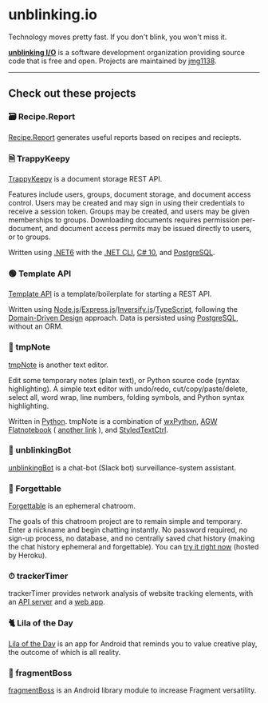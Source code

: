 # unblinking.io  

Technology moves pretty fast. If you don't blink, you won't miss it.  

__[unblinking I/O](https://github.com/unblinking)__ is a software development organization providing source code that is free and open. Projects are maintained by [jmg1138](https://github.com/jmg1138).  

___  

## Check out these projects  

### 🗃 Recipe.Report  

[Recipe.Report](https://www.recipe.report/) generates useful reports based on recipes and reciepts.  

### 🗎 TrappyKeepy  

[TrappyKeepy](https://github.com/unblinking/trappykeepy) is a document storage REST API.  

Features include users, groups, document storage, and document access control. Users may be created and may sign in using their credentials to receive a session token. Groups may be created, and users may be given memberships to groups. Downloading documents requires permission per-document, and document access permits may be issued directly to users, or to groups.  

Written using [.NET6](https://dotnet.microsoft.com/download/dotnet/6.0) with the [.NET CLI](https://docs.microsoft.com/en-us/dotnet/core/tools/), [C# 10](https://devblogs.microsoft.com/dotnet/welcome-to-csharp-10/), and [PostgreSQL](https://www.postgresql.org/).  

### 🟢 Template API  

[Template API](https://github.com/unblinking/template-api-node-ex-di-ts-pg) is a template/boilerplate for starting a REST API.  

Written using [Node.js](https://nodejs.org/)/[Express.js](https://expressjs.com/)/[Inversify.js](https://inversify.io/)/[TypeScript](https://www.typescriptlang.org/), following the [Domain-Driven Design](https://khalilstemmler.com/articles/domain-driven-design-intro/) approach. Data is persisted using [PostgreSQL](https://www.postgresql.org/), without an ORM.  

### 📓 tmpNote  

[tmpNote](https://tmpnote.com/) is another text editor.  

Edit some temporary notes (plain text), or Python source code (syntax highlighting). A simple text editor with undo/redo, cut/copy/paste/delete, select all, word wrap, line numbers, folding symbols, and Python syntax highlighting.  

Written in [Python](https://www.python.org/). tmpNote is a combination of [wxPython](http://www.wxpython.org/), [AGW Flatnotebook](http://svn.wxwidgets.org/svn/wx/wxPython/3rdParty/AGW/agw/flatnotebook.py) ( [another link](https://docs.wxpython.org/wx.lib.agw.flatnotebook.html#module-wx.lib.agw.flatnotebook) ), and [StyledTextCtrl](https://docs.wxpython.org/wx.stc.StyledTextCtrl.html#wx.stc.StyledTextCtrl).  

### 🤖 unblinkingBot  

[unblinkingBot](https://www.unblinkingbot.com/) is a chat-bot (Slack bot) surveillance-system assistant.  

### 💬 Forgettable  

[Forgettable](https://github.com/unblinking/forgettable) is an ephemeral chatroom.  

The goals of this chatroom project are to remain simple and temporary. Enter a nickname and begin chatting instantly. No password required, no sign-up process, no database, and no centrally saved chat history (making the chat history ephemeral and forgettable). You can [try it right now](https://forgettable-chat.herokuapp.com/) (hosted by Heroku).  

### ⏱ trackerTimer  

trackerTimer provides network analysis of website tracking elements, with an [API server](https://github.com/unblinking/trackertimer_api) and a [web app](https://github.com/unblinking/trackertimer_webapp).  

### 🐈 Lila of the Day  

[Lila of the Day](https://github.com/unblinking/lilaoftheday_android) is an app for Android that reminds you to value creative play, the outcome of which is all reality.  

### 📱 fragmentBoss  

[fragmentBoss](https://github.com/unblinking/fragmentBoss) is an Android library module to increase Fragment versatility.  
